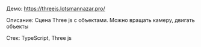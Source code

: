 Демо: https://threejs.lotsmannazar.pro/

Описание: Сцена Three js с объектами. Можно вращать камеру, двигать объекты

Стек: TypeScript, Three js